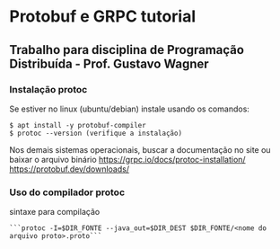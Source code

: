 # Protobuf e GRPC tutorial
## Trabalho para disciplina de Programação Distribuída - Prof. Gustavo Wagner

### Instalação protoc

Se estiver no linux (ubuntu/debian) instale usando os comandos:
   
```
$ apt install -y protobuf-compiler
$ protoc --version (verifique a instalação)
```
Nos demais sistemas operacionais, buscar a documentação no site ou baixar o arquivo binário
https://grpc.io/docs/protoc-installation/
https://protobuf.dev/downloads/


### Uso do compilador protoc
    
sintaxe para compilação
    
    ```protoc -I=$DIR_FONTE --java_out=$DIR_DEST $DIR_FONTE/<nome do arquivo proto>.proto```